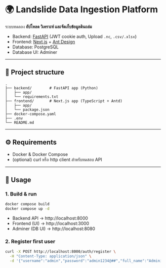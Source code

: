 # 🌍 Landslide Data Ingestion Platform

ระบบทดลอง **อัปโหลด วิเคราะห์ และจัดเก็บข้อมูลดินถล่ม**  
- Backend: [FastAPI](https://fastapi.tiangolo.com/) (JWT cookie auth, Upload `.nc`, `.csv/.xlsx`)  
- Frontend: [Next.js](https://nextjs.org/) + [Ant Design](https://ant.design/)  
- Database: PostgreSQL  
- Database UI: Adminer  

---

## 📂 Project structure

```
.
├── backend/        # FastAPI app (Python)
│   ├── app/
│   └── requirements.txt
├── frontend/       # Next.js app (TypeScript + Antd)
│   ├── app/
│   └── package.json
├── docker-compose.yaml
├── .env
└── README.md
```

---

## ⚙️ Requirements

- Docker & Docker Compose
- (optional) curl หรือ http client สำหรับทดสอบ API

---

## 🚀 Usage

### 1. Build & run
```bash
docker compose build
docker compose up -d
```

- Backend API → http://localhost:8000  
- Frontend (UI) → http://localhost:3000  
- Adminer (DB UI) → http://localhost:8080  

### 2. Register first user
```bash
curl -X POST http://localhost:8000/auth/register \
  -H "Content-Type: application/json" \
  -d '{"username":"admin","password":"admin1234@##","full_name":"Administrator"}'
```